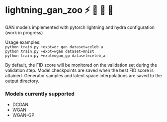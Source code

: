 # lightning_gan_zoo :zap: :elephant: :penguin: :panda_face:
GAN models implemented with pytorch lightning and hydra configuration (work in progress)

Usage examples:<br/>
```python train.py +expt=dc_gan dataset=celeb_a```<br/>
```python train.py +expt=wgan dataset=mnist```<br/>
```python train.py +expt=wgan_gp dataset=celeb_a```<br/>

By default, the FID score will be monitored on the validation set during the validation step. Model checkpoints are saved when the best FID score is attained.
Generator samples and latent space interpolations are saved to the output directory.

### Models currently supported
- DCGAN
- WGAN
- WGAN-GP

